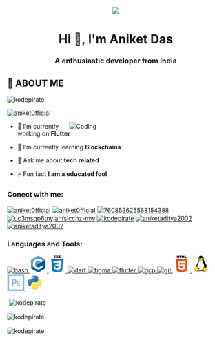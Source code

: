 <p align="center">
  <img src="https://media.giphy.com/media/f3iwJFOVOwuy7K6FFw/giphy.gif" />
</p>
<h1 align="center">Hi 👋, I'm Aniket Das</h1>
<h3 align="center">A enthusiastic developer from India</h3>


##  🙋 ABOUT ME
<p align="left"> <img src="https://komarev.com/ghpvc/?username=kodepirate&label=Profile%20views&color=0e75b6&style=flat" alt="kodepirate" /> </p>

<p align="left"> <a href="https://twitter.com/aniket0fficial" target="blank"><img src="https://img.shields.io/twitter/follow/aniket0fficial?logo=twitter&style=for-the-badge" alt="aniket0fficial" /></a> </p>

<img align="right" alt="Coding" width="360" src="https://cdn.dribbble.com/users/1162077/screenshots/3848914/programmer.gif">

- 🔭 I’m currently working on **Flutter**

- 🌱 I’m currently learning **Blockchains**

- 💬 Ask me about **tech related**

- ⚡ Fun fact **I am a educated fool**





<h3 align="left"><b>Conect with me:</b></h3>
<p align="left">
<a href="https://linkedin.com/in/aniket0fficial" target="blank"><img align="center" src="https://raw.githubusercontent.com/rahuldkjain/github-profile-readme-generator/master/src/images/icons/Social/linked-in-alt.svg" alt="aniket0fficial" height="30" width="40" /></a>
<a href="https://twitter.com/aniket0fficial" target="blank"><img align="center" src="https://raw.githubusercontent.com/rahuldkjain/github-profile-readme-generator/master/src/images/icons/Social/twitter.svg" alt="aniket0fficial" height="30" width="40" /></a>
<a href="https://discord.gg/760853625588154388" target="blank"><img align="center" src="https://raw.githubusercontent.com/rahuldkjain/github-profile-readme-generator/master/src/images/icons/Social/discord.svg" alt="760853625588154388" height="30" width="40" /></a>  
<a href="https://www.youtube.com/channel/UC3Msqp6TnyjahFSlCcHZ-mw" target="blank"><img align="center" src="https://raw.githubusercontent.com/rahuldkjain/github-profile-readme-generator/master/src/images/icons/Social/youtube.svg" alt="uc3msqp6tnyjahfslcchz-mw" height="30" width="40" /></a>
<a href="https://www.codechef.com/users/kodepirate" target="blank"><img align="center" src="https://cdn.jsdelivr.net/npm/simple-icons@3.1.0/icons/codechef.svg" alt="kodepirate" height="30" width="40" /></a>
<a href="https://www.hackerrank.com/aniketaditya2002" target="blank"><img align="center" src="https://raw.githubusercontent.com/rahuldkjain/github-profile-readme-generator/master/src/images/icons/Social/hackerrank.svg" alt="aniketaditya2002" height="30" width="40" /></a>
 <a href="https://dev.to/kodepirate" target="blank"><img align="center" src="https://raw.githubusercontent.com/rahuldkjain/github-profile-readme-generator/master/src/images/icons/Social/devto.svg" alt="aniketaditya2002" height="30" width="40" /></a>
</p>


<h3 align="left"> Languages and Tools:</h3>
<p align="left"> <a href="https://www.gnu.org/software/bash/" target="_blank" rel="noreferrer"> <img src="https://www.vectorlogo.zone/logos/gnu_bash/gnu_bash-icon.svg" alt="bash" width="40" height="40"/> </a> <a href="https://www.cprogramming.com/" target="_blank" rel="noreferrer"> <img src="https://raw.githubusercontent.com/devicons/devicon/master/icons/c/c-original.svg" alt="c" width="40" height="40"/> </a> <a href="https://www.w3schools.com/css/" target="_blank" rel="noreferrer"> <img src="https://raw.githubusercontent.com/devicons/devicon/master/icons/css3/css3-original-wordmark.svg" alt="css3" width="40" height="40"/> </a> <a href="https://dart.dev" target="_blank" rel="noreferrer"> <img src="https://www.vectorlogo.zone/logos/dartlang/dartlang-icon.svg" alt="dart" width="40" height="40"/> </a> <a href="https://www.figma.com/" target="_blank" rel="noreferrer"> <img src="https://www.vectorlogo.zone/logos/figma/figma-icon.svg" alt="figma" width="40" height="40"/> </a> <a href="https://flutter.dev" target="_blank" rel="noreferrer"> <img src="https://www.vectorlogo.zone/logos/flutterio/flutterio-icon.svg" alt="flutter" width="40" height="40"/> </a> <a href="https://cloud.google.com" target="_blank" rel="noreferrer"> <img src="https://www.vectorlogo.zone/logos/google_cloud/google_cloud-icon.svg" alt="gcp" width="40" height="40"/> </a> <a href="https://git-scm.com/" target="_blank" rel="noreferrer"> <img src="https://www.vectorlogo.zone/logos/git-scm/git-scm-icon.svg" alt="git" width="40" height="40"/> </a> <a href="https://www.w3.org/html/" target="_blank" rel="noreferrer"> <img src="https://raw.githubusercontent.com/devicons/devicon/master/icons/html5/html5-original-wordmark.svg" alt="html5" width="40" height="40"/> </a> <a href="https://www.linux.org/" target="_blank" rel="noreferrer"> <img src="https://raw.githubusercontent.com/devicons/devicon/master/icons/linux/linux-original.svg" alt="linux" width="40" height="40"/> </a> <a href="https://www.photoshop.com/en" target="_blank" rel="noreferrer"> <img src="https://raw.githubusercontent.com/devicons/devicon/master/icons/photoshop/photoshop-line.svg" alt="photoshop" width="40" height="40"/> </a> <a href="https://www.python.org" target="_blank" rel="noreferrer"> <img src="https://raw.githubusercontent.com/devicons/devicon/master/icons/python/python-original.svg" alt="python" width="40" height="40"/> </a> </p>


<p>&nbsp;<img align="center" src="https://github-readme-stats.vercel.app/api?username=kodepirate&show_icons=true&locale=en" alt="kodepirate" /></p>

<p><img align="center" src="https://github-readme-stats.vercel.app/api/top-langs?username=kodepirate&show_icons=true&locale=en&layout=compact" alt="kodepirate" /></p>

<p><img align="center" src="https://github-readme-streak-stats.herokuapp.com/?user=kodepirate&" alt="kodepirate" /></p>
